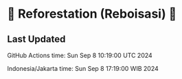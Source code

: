 
# 🌳 Reforestation (Reboisasi) 🌲

## Last Updated

GitHub Actions time: Sun Sep  8 10:19:00 UTC 2024

Indonesia/Jakarta time: Sun Sep  8 17:19:00 WIB 2024

